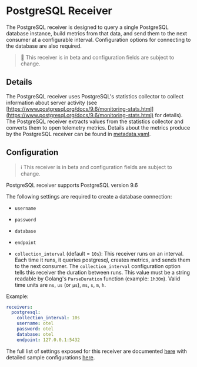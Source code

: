 # PostgreSQL Receiver

The PostgreSQL receiver is designed to query a single PostgreSQL database instance, build metrics from that data, and send them to the next consumer at a configurable interval. Configuration options for connecting to the database are also required.

> :construction: This receiver is in beta and configuration fields are subject to change.

## Details

The PostgreSQL receiver uses PostgreSQL's statistics collector to collect information about server activity (see [https://www.postgresql.org/docs/9.6/monitoring-stats.html](https://www.postgresql.org/docs/9.6/monitoring-stats.html) for details). The PostgreSQL receiver extracts values from the statistics collector and converts them to open telemetry metrics. Details about the metrics produce by the PostgreSQL receiver can be found in [metadata.yaml](metadata.yaml).

## Configuration

> :information_source: This receiver is in beta and configuration fields are subject to change.

PostgreSQL receiver supports PostgreSQL version 9.6

The following settings are required to create a database connection:

- `username`
- `password`
- `database`
- `endpoint`


- `collection_interval` (default = `10s`): This receiver runs on an interval.
Each time it runs, it queries postgresql, creates metrics, and sends them to the
next consumer. The `collection_interval` configuration option tells this
receiver the duration between runs. This value must be a string readable by
Golang's `ParseDuration` function (example: `1h30m`). Valid time units are
`ns`, `us` (or `µs`), `ms`, `s`, `m`, `h`.

Example:

```yaml
receivers:
  postgresql:
    collection_interval: 10s
    username: otel
    password: otel
    database: otel
    endpoint: 127.0.0.1:5432
```

The full list of settings exposed for this receiver are documented [here](./config.go)
with detailed sample configurations [here](./testdata/config.yaml).


